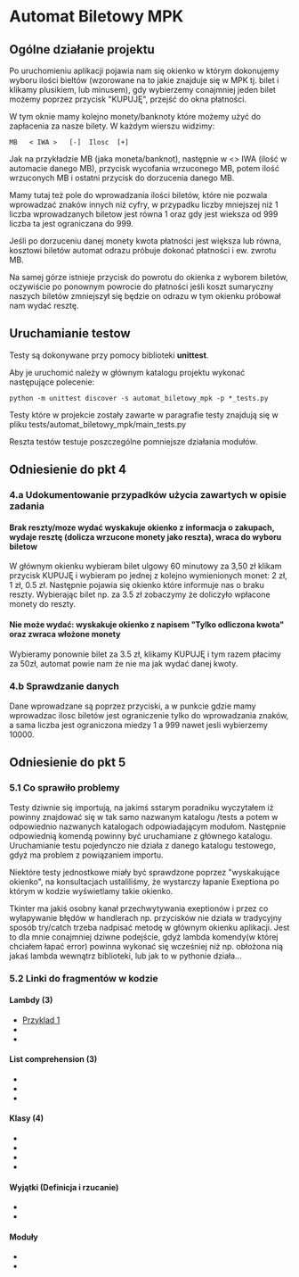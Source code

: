 # Automat Biletowy MPK

## Ogólne działanie projektu
Po uruchomieniu aplikacji pojawia nam się okienko w którym
dokonujemy wyboru ilości bieltów (wzorowane na to jakie 
znajduje się w MPK tj. bilet i klikamy plusikiem, lub minusem),
gdy wybierzemy conajmniej jeden bilet możemy poprzez przycisk "KUPUJĘ",
przejść do okna płatności.

W tym oknie mamy kolejno monety/banknoty które możemy użyć do zapłacenia za
nasze bilety. W każdym wierszu widzimy:
```
MB   < IWA >   [-]  Ilosc  [+]
```
Jak na przykładzie MB (jaka moneta/banknot), następnie w <> IWA (ilość
w automacie danego MB), przycisk wycofania wrzuconego MB, potem
ilość wrzuconych MB i ostatni przycisk do dorzucenia danego MB.

Mamy tutaj też pole do wprowadzania ilości biletów, które nie pozwala wprowadzać 
znaków innych niż cyfry, w przypadku liczby mniejszej niż 1 liczba 
wprowadzanych biletow jest równa 1 oraz gdy jest wieksza od 999
liczba ta jest ograniczana do 999.

Jeśli po dorzuceniu danej monety kwota płatności jest większa lub równa, 
kosztowi biletów automat odrazu próbuje dokonać płatności i ew. zwrotu MB.

Na samej górze istnieje przycisk do powrotu do okienka z wyborem biletów,
oczywiście po ponownym powrocie do płatności jeśli koszt sumaryczny naszych 
biletów zmniejszył się będzie on odrazu w tym okienku próbował nam wydać resztę.

## Uruchamianie testow
Testy są dokonywane przy pomocy biblioteki **unittest**.

Aby je uruchomić należy w głównym katalogu projektu wykonać następujące polecenie:

```shell
python -m unittest discover -s automat_biletowy_mpk -p *_tests.py
```

Testy które w projekcie zostały zawarte w paragrafie testy znajdują się w pliku tests/automat_biletowy_mpk/main_tests.py

Reszta testów testuje poszczególne pomniejsze działania modułów.

## Odniesienie do pkt 4 
### 4.a Udokumentowanie przypadków użycia zawartych w opisie zadania
#### Brak reszty/moze wydać wyskakuje okienko z informacja o zakupach, wydaje resztę (dolicza wrzucone monety jako reszta), wraca do wyboru biletow
W głównym okienku wybieram bilet ulgowy 60 minutowy za 3,50 zł klikam przycisk KUPUJĘ i wybieram po jednej z kolejno wymienionych
monet: 2 zł, 1 zł, 0.5 zł. Następnie pojawia się okienko które informuje nas o braku reszty.
Wybierając bilet np. za 3.5 zł zobaczymy że doliczyło wpłacone monety do reszty.
#### Nie może wydać: wyskakuje okienko z napisem "Tylko odliczona kwota" oraz zwraca włożone monety
Wybieramy ponownie bilet za 3.5 zł, klikamy KUPUJĘ i tym razem płacimy za 50zł, automat powie nam że nie ma jak wydać danej kwoty.

### 4.b Sprawdzanie danych
Dane wprowadzane są poprzez przyciski, a w punkcie gdzie mamy wprowadzac ilosc biletów jest ograniczenie tylko 
do wprowadzania znaków, a sama liczba jest ograniczona miedzy 1 a 999 nawet jesli wybierzemy 10000.

## Odniesienie do pkt 5
### 5.1 Co sprawiło problemy
Testy dziwnie się importują, na jakimś sstarym poradniku wyczytałem iż powinny znajdować się w tak samo nazwanym katalogu /tests a potem 
w odpowiednio nazwanych katalogach odpowiadającym modułom. Następnie odpowiednią komendą powinny być uruchamiane z głównego katalogu.
Uruchamianie testu pojedynczo nie działa z danego katalogu testowego, gdyż ma problem z powiązaniem importu.

Niektóre testy jednostkowe miały być sprawdzone poprzez "wyskakujące okienko", na konsultacjach ustaliliśmy, że wystarczy łapanie
Exeptiona po którym w kodzie wyświetlamy takie okienko.

Tkinter ma jakiś osobny kanał przechwytywania exeptionów i przez co wyłapywanie błędów w handlerach np. przycisków nie działa w
tradycyjny sposób try/catch trzeba nadpisać metodę w głównym okienku aplikacji. Jest to dla mnie conajmniej dziwne podejście, gdyż 
lambda komendy(w której chciałem łapać error) powinna wykonać się wcześniej niż np. obłożona nią jakaś lambda wewnątrz biblioteki, lub jak to w pythonie działa...

### 5.2 Linki do fragmentów w kodzie
#### Lambdy (3)
- [Przyklad 1](https://github.com/paweldabrowa1/automat_biletowy_mpk/blob/675ae319d6ce6e47bd38ba014674715a790c7539/automat_biletowy_mpk/ticket_machine/ticket_machine_ui.py#L214)
-
-
#### List comprehension (3)
-
-
-
#### Klasy (4)
-
-
-
-
#### Wyjątki (Definicja i rzucanie)
-
-
#### Moduły
-
-